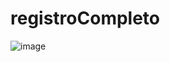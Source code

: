 # registroCompleto

![image](https://user-images.githubusercontent.com/119626823/227271600-e190f661-2130-42df-9905-faa4246b18a5.png)
